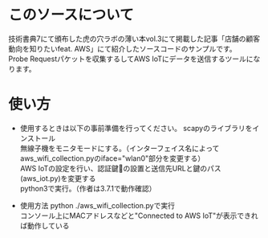 # このソースについて

技術書典7にて頒布した虎の穴ラボの薄い本vol.3にて掲載した記事「店舗の顧客動向を知りたいfeat. AWS」にて紹介したソースコードのサンプルです。  
Probe Requestパケットを収集するしてAWS IoTにデータを送信するツールになります。  


# 使い方

- 使用するときは以下の事前準備を行ってください。
scapyのライブラリをインストール  
無線子機をモニタモードにする。（インターフェイス名によってaws_wifi_collection.pyのiface="wlan0"部分を変更する）  
AWS IoTの設定を行い、認証鍵の設置と送信先URLと鍵のパス(aws_iot.py)を変更する  
python3で実行。（作者は3.7.1で動作確認）  

- 使用方法
python ./aws_wifi_collection.pyで実行  
コンソール上にMACアドレスなどと"Connected to AWS IoT"が表示できれば動作している  
